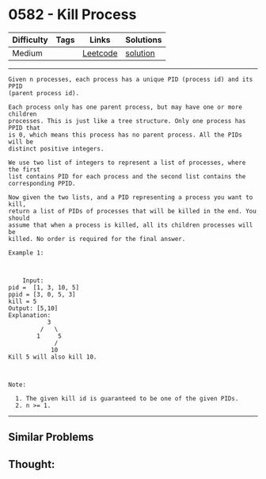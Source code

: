 # 0582 - Kill Process

Difficulty  | Tags | Links | Solutions
----------- | ---- | ----- | -----
Medium |  | [Leetcode](https://leetcode.com/problems/kill-process) | [solution](https://leetcode.com/problems/kill-process/solution/)


-----------

```
Given n processes, each process has a unique PID (process id) and its PPID
(parent process id).

Each process only has one parent process, but may have one or more children
processes. This is just like a tree structure. Only one process has PPID that
is 0, which means this process has no parent process. All the PIDs will be
distinct positive integers.

We use two list of integers to represent a list of processes, where the first
list contains PID for each process and the second list contains the
corresponding PPID.

Now given the two lists, and a PID representing a process you want to kill,
return a list of PIDs of processes that will be killed in the end. You should
assume that when a process is killed, all its children processes will be
killed. No order is required for the final answer.

Example 1:



    Input: pid =  [1, 3, 10, 5]ppid = [3, 0, 5, 3]kill = 5Output: [5,10]Explanation:            3         /   \        1     5             /            10Kill 5 will also kill 10.



Note:

  1. The given kill id is guaranteed to be one of the given PIDs.
  2. n >= 1.
```

-----------


## Similar Problems




## Thought:
